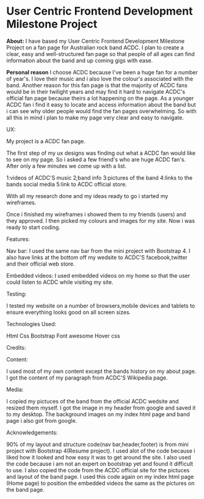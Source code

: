 # User Centric Frontend Development Milestone Project

**About:** I have based my User Centric Frontend Development Milestone Project on a fan page for Australian rock band ACDC.
I plan to create a clear, easy and well-structured fan page so that people of all ages can find information about the band 
and up coming gigs with ease.

**Personal reason** I choose ACDC because I've been a huge fan for a number of year's.
I love their music and i also love the colour's associated with the band. Another reason for this fan page is that the majority
of ACDC fans would be in their twilight years and may find it hard to navigate ACDC's official fan page because theirs a lot happening
on the page. As a younger ACDC fan i find it easy to locate and access information about the band but i can see why older people would 
find the fan pages overwhelming. So with all this in mind i plan to make my page very clear and easy to navigate. 

UX:

My project is a ACDC fan page. 

The first step of my ux designs was finding out what a ACDC fan would like to see on my page.
So i asked a few friend's who are huge ACDC fan's. After only a few minutes we come up with a list.

1:videos of ACDC'S music
2;band info
3:pictures of the band
4:links to the bands social media
5:link to ACDC official store.

With all my research done and my ideas ready to go i started my wireframes.

Once i finished my wireframes i showed them to my friends (users) and they approved.
I then picked my colours and images for my site.
Now i was ready to start coding.



Features:

Nav bar: I used the same nav bar from the mini project with Bootstrap 4.
I also have links at the bottom off my wedsite to ACDC'S facebook,twitter
 and their official web store.

Embedded videos: I used embedded videos on my home so that the user could listen to ACDC while visiting my site.


Testing:

I tested my website on a number of browsers,mobile devices and tablets to ensure
everything looks good on all screen sizes.

Technologies Used:

Html
Css
Bootstrap
Font awesome
Hover css

Credits:

Content:

I used most of my own content except the bands history on my about page. 
I got the content of my paragraph from ACDC'S Wikipedia page.

Media:

I copied my pictuces of the band from the official ACDC wedsite and resized them myself.
I got the image in my header from google and saved it to my desktop.
The background images on my index html page and band page i also got from google.


Acknowledgements:

90% of my layout and structure code(nav bar,header,footer) is from mini project with Bootstrap 4(Resume project).
I used alot of the code because i liked how it looked and how easy it was to get around the site.
I also used the code because i am not an expert on bootstrap yet and found it difficult to use.
I also copied the code from the ACDC official site for the pictuces and layout of the band page. 
I used this code again on my index html page (Home page) to position the embedded videos the same as the pictures on the band page.